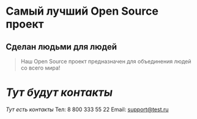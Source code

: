 # Самый лучший Open Source проект

## Сделан людьми для людей

> Наш Open Source проект предназначен для объединения людей со всего мира!

# _Тут будут контакты_
_Тут есть контакты_
Тел: 8 800 333 55 22
Email: support@test.ru